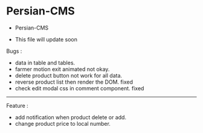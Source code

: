 # Persian-CMS

- Persian-CMS

- This file will update soon


Bugs :
- data in table and tables.
- farmer motion exit animated not okay.
- delete product button not work for all data.
- reverse product list then render the DOM.         fixed
- check edit modal css in comment component.        fixed


---------------------------------------------------

Feature :
- add notification when product delete or add.
- change product price to local number.